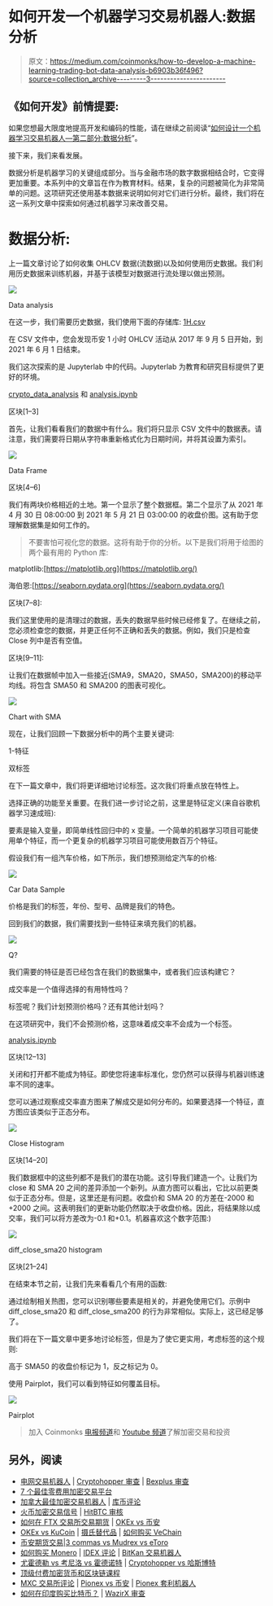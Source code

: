 # 如何开发一个机器学习交易机器人:数据分析

> 原文：<https://medium.com/coinmonks/how-to-develop-a-machine-learning-trading-bot-data-analysis-b6903b36f496?source=collection_archive---------3----------------------->

## **《如何开发》前情提要:**

如果您想最大限度地提高开发和编码的性能，请在继续之前阅读“[如何设计一个机器学习交易机器人—第二部分:数据分析](https://1des.com/blog/posts/how-to-develop-machine-learning-trading-bot-data-collection)”。

接下来，我们来看发展。

数据分析是机器学习的关键组成部分。当与金融市场的数字数据相结合时，它变得更加重要。本系列中的文章旨在作为教育材料。结果，复杂的问题被简化为非常简单的问题。这项研究还使用基本数据来说明如何对它们进行分析。最终，我们将在这一系列文章中探索如何通过机器学习来改善交易。

# 数据分析:

上一篇文章讨论了如何收集 OHLCV 数据(流数据)以及如何使用历史数据。我们利用历史数据来训练机器，并基于该模型对数据进行流处理以做出预测。

![](img/feb283ca8c9ee35a071b0b06eea9f331.png)

Data analysis

在这一步，我们需要历史数据，我们使用下面的存储库: [1H.csv](https://github.com/the1des/historical_data/blob/main/binance/1H.csv)

在 CSV 文件中，您会发现币安 1 小时 OHLCV 活动从 2017 年 9 月 5 日开始，到 2021 年 6 月 1 日结束。

我们这次探索的是 Jupyterlab 中的代码。Jupyterlab 为教育和研究目标提供了更好的环境。

[crypto_data_analysis](https://github.com/the1des/crypto_data_analysis) 和 [analysis.ipynb](https://github.com/the1des/crypto_data_analysis/blob/main/analysis.ipynb)

区块[1–3]

首先，让我们看看我们的数据中有什么。我们将只显示 CSV 文件中的数据表。请注意，我们需要将日期从字符串重新格式化为日期时间，并将其设置为索引。

![](img/09795d5ff5db1635239a9ff46af1f7b8.png)

Data Frame

区块[4–6]

我们有两块价格相近的土地。第一个显示了整个数据框。第二个显示了从 2021 年 4 月 30 日 08:00:00 到 2021 年 5 月 21 日 03:00:00 的收盘价图。这有助于您理解数据集是如何工作的。

> 不要害怕可视化您的数据。这将有助于你的分析。以下是我们将用于绘图的两个最有用的 Python 库:

matplotlib:[https://matplotlib.org](https://matplotlib.org/)

海伯恩:[https://seaborn.pydata.org](https://seaborn.pydata.org/)

区块[7–8]:

我们这里使用的是清理过的数据，丢失的数据早些时候已经修复了。在继续之前，您必须检查您的数据，并更正任何不正确和丢失的数据。例如，我们只是检查 Close 列中是否有空值。

区块[9–11]:

让我们在数据帧中加入一些接近(SMA9，SMA20，SMA50，SMA200)的移动平均线。将包含 SMA50 和 SMA200 的图表可视化。

![](img/d77ec1200f1a3f306bd0bb2f0bea9fb9.png)

Chart with SMA

现在，让我们回顾一下数据分析中的两个主要关键词:

1-特征

双标签

在下一篇文章中，我们将更详细地讨论标签。这次我们将重点放在特性上。

选择正确的功能至关重要。在我们进一步讨论之前，这里是特征定义(来自谷歌机器学习速成班):

要素是输入变量，即简单线性回归中的 x 变量。一个简单的机器学习项目可能使用单个特征，而一个更复杂的机器学习项目可能使用数百万个特征。

假设我们有一组汽车价格，如下所示，我们想预测给定汽车的价格:

![](img/686fff4f5a60ecddfd42d61e41633488.png)

Car Data Sample

价格是我们的标签，年份、型号、品牌是我们的特色。

回到我们的数据，我们需要找到一些特征来填充我们的机器。

![](img/b3376edaff83afa6c56c556e2f1ea1ca.png)

Q?

我们需要的特征是否已经包含在我们的数据集中，或者我们应该构建它？

成交率是一个值得选择的有用特性吗？

标签呢？我们计划预测价格吗？还有其他计划吗？

在这项研究中，我们不会预测价格，这意味着成交率不会成为一个标签。

[analysis.ipynb](https://github.com/the1des/crypto_data_analysis/blob/main/analysis.ipynb)

区块[12–13]

关闭和打开都不能成为特征。即使您将速率标准化，您仍然可以获得与机器训练速率不同的速率。

您可以通过观察成交率直方图来了解成交是如何分布的。如果要选择一个特征，直方图应该类似于正态分布。

![](img/7d5e2f5348c48d78384ac7a184e905d8.png)

Close Histogram

区块[14–20]

我们数据框中的这些列都不是我们的潜在功能。这引导我们建造一个。让我们为 close 和 SMA 20 之间的差异添加一个新列。从直方图可以看出，它比以前更类似于正态分布。但是，这里还是有问题。收盘价和 SMA 20 的方差在-2000 和+2000 之间。这表明我们的更新功能仍然取决于收盘价格。因此，将结果除以成交率，我们可以将方差改为-0.1 和+0.1。机器喜欢这个数字范围:)

![](img/4921df02d166d6c6a5aea62d57fb0a0b.png)

diff_close_sma20 histogram

区块[21–24]

在结束本节之前，让我们先来看看几个有用的函数:

通过绘制相关热图，您可以识别哪些要素是相关的，并避免使用它们。示例中 diff_close_sma20 和 diff_close_sma200 的行为非常相似。实际上，这已经足够了。

我们将在下一篇文章中更多地讨论标签，但是为了使它更实用，考虑标签的这个规则:

高于 SMA50 的收盘价标记为 1，反之标记为 0。

使用 Pairplot，我们可以看到特征如何覆盖目标。

![](img/e080f3f7308e2244d0a5cc15db0da290.png)

Pairplot

> 加入 Coinmonks [电报频道](https://t.me/coincodecap)和 [Youtube 频道](https://www.youtube.com/c/coinmonks/videos)了解加密交易和投资

## 另外，阅读

*   [电网交易机器人](https://blog.coincodecap.com/grid-trading) | [Cryptohopper 审查](/coinmonks/cryptohopper-review-a388ff5bae88) | [Bexplus 审查](https://blog.coincodecap.com/bexplus-review)
*   [7 个最佳零费用加密交易平台](https://blog.coincodecap.com/zero-fee-crypto-exchanges)
*   [加拿大最佳加密交易机器人](https://blog.coincodecap.com/5-best-crypto-trading-bots-in-canada) | [库币评论](https://blog.coincodecap.com/kucoin-review)
*   [火币加密交易信号](https://blog.coincodecap.com/huobi-crypto-trading-signals) | [HitBTC 审核](/coinmonks/hitbtc-review-c5143c5d53c2)
*   [如何在 FTX 交易所交易期货](https://blog.coincodecap.com/ftx-futures-trading) | [OKEx vs 币安](https://blog.coincodecap.com/okex-vs-binance)
*   [OKEx vs KuCoin](https://blog.coincodecap.com/okex-kucoin) | [摄氏替代品](https://blog.coincodecap.com/celsius-alternatives) | [如何购买 VeChain](https://blog.coincodecap.com/buy-vechain)
*   [币安期货交易](https://blog.coincodecap.com/binance-futures-trading)|[3 commas vs Mudrex vs eToro](https://blog.coincodecap.com/mudrex-3commas-etoro)
*   [如何购买 Monero](https://blog.coincodecap.com/buy-monero) | [IDEX 评论](https://blog.coincodecap.com/idex-review) | [BitKan 交易机器人](https://blog.coincodecap.com/bitkan-trading-bot)
*   [尤霍德勒 vs 考尼洛 vs 霍德诺特](/coinmonks/youhodler-vs-coinloan-vs-hodlnaut-b1050acde55a) | [Cryptohopper vs 哈斯博特](https://blog.coincodecap.com/cryptohopper-vs-haasbot)
*   [顶级付费加密货币和区块链课程](https://blog.coincodecap.com/blockchain-courses)
*   [MXC 交易所评论](/coinmonks/mxc-exchange-review-3af0ec1cba8c) | [Pionex vs 币安](https://blog.coincodecap.com/pionex-vs-binance) | [Pionex 套利机器人](https://blog.coincodecap.com/pionex-arbitrage-bot)
*   [如何在印度购买比特币？](/coinmonks/buy-bitcoin-in-india-feb50ddfef94) | [WazirX 审查](/coinmonks/wazirx-review-5c811b074f5b)